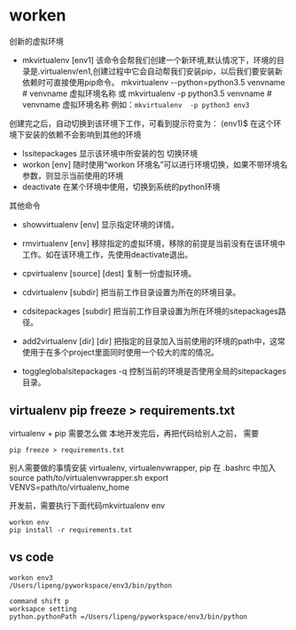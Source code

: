 # worken

创新的虚拟环境
- mkvirtualenv [env1]
该命令会帮我们创建一个新环境,默认情况下，环境的目录是.virtualenv/en1,创建过程中它会自动帮我们安装pip，以后我们要安装新依赖时可直接使用pip命令。
mkvirtualenv --python=python3.5 venvname # venvname 虚拟环境名称
或
mkvirtualenv -p python3.5 venvname # venvname 虚拟环境名称
例如：`mkvirtualenv  -p python3 env3`


创建完之后，自动切换到该环境下工作，可看到提示符变为：
(env1)$
在这个环境下安装的依赖不会影响到其他的环境
- lssitepackages 显示该环境中所安装的包
切换环境
- workon [env]
随时使用“workon 环境名”可以进行环境切换，如果不带环境名参数，则显示当前使用的环境
- deactivate
在某个环境中使用，切换到系统的python环境

其他命令
- showvirtualenv [env] 显示指定环境的详情。
- rmvirtualenv [env] 移除指定的虚拟环境，移除的前提是当前没有在该环境中工作。如在该环境工作，先使用deactivate退出。

- cpvirtualenv [source] [dest] 复制一份虚拟环境。
- cdvirtualenv [subdir] 把当前工作目录设置为所在的环境目录。
- cdsitepackages [subdir] 把当前工作目录设置为所在环境的sitepackages路径。
- add2virtualenv [dir] [dir] 把指定的目录加入当前使用的环境的path中，这常使用于在多个project里面同时使用一个较大的库的情况。
- toggleglobalsitepackages -q 控制当前的环境是否使用全局的sitepackages目录。


## virtualenv pip freeze > requirements.txt 
virtualenv + pip 需要怎么做
本地开发完后，再把代码给别人之前，
需要
```
pip freeze > requirements.txt
``` 
别人需要做的事情安装 virtualenv, virtualenvwrapper, pip
在 .bashrc 中加入source path/to/virtualenvwrapper.sh
export VENVS=path/to/virtualenv_home

开发前，需要执行下面代码mkvirtualenv env
```
workon env
pip install -r requirements.txt
```

## vs code 
```
workon env3
/Users/lipeng/pyworkspace/env3/bin/python
```
```
command shift p
worksapce setting
python.pythonPath =/Users/lipeng/pyworkspace/env3/bin/python
```
